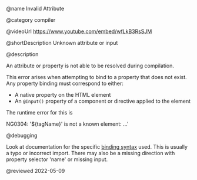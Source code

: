 @name Invalid Attribute

@category compiler

@videoUrl https://www.youtube.com/embed/wfLkB3RsSJM

@shortDescription Unknown attribute or input

@description

An attribute or property is not able to be resolved during compilation.

This error arises when attempting to bind to a property that does not exist.
Any property binding must correspond to either:

*   A native property on the HTML element
*   An `@Input()` property of a component or directive applied to the element

The runtime error for this is

<code-example format="none" hideCopy language="none">

NG0304: '&dollar;{tagName}' is not a known element: &hellip;'

</code-example>

@debugging

Look at documentation for the specific [binding syntax](guide/binding-syntax "Binding syntax | Angular") used.
This is usually a typo or incorrect import.
There may also be a missing direction with property selector 'name' or missing input.

@reviewed 2022-05-09
